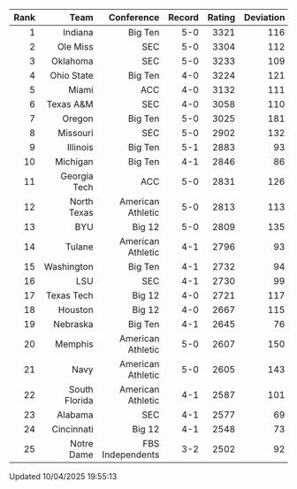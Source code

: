 | Rank  | Team                 | Conference           | Record   | Rating | Deviation |
| ---:  | ---:                 | ---:                 | ---:     | ---:   | ---:      |
| 1     | Indiana              | Big Ten              | 5-0      | 3321   | 116       |
| 2     | Ole Miss             | SEC                  | 5-0      | 3304   | 112       |
| 3     | Oklahoma             | SEC                  | 5-0      | 3233   | 109       |
| 4     | Ohio State           | Big Ten              | 4-0      | 3224   | 121       |
| 5     | Miami                | ACC                  | 4-0      | 3132   | 111       |
| 6     | Texas A&M            | SEC                  | 4-0      | 3058   | 110       |
| 7     | Oregon               | Big Ten              | 5-0      | 3025   | 181       |
| 8     | Missouri             | SEC                  | 5-0      | 2902   | 132       |
| 9     | Illinois             | Big Ten              | 5-1      | 2883   | 93        |
| 10    | Michigan             | Big Ten              | 4-1      | 2846   | 86        |
| 11    | Georgia Tech         | ACC                  | 5-0      | 2831   | 126       |
| 12    | North Texas          | American Athletic    | 5-0      | 2813   | 113       |
| 13    | BYU                  | Big 12               | 5-0      | 2809   | 135       |
| 14    | Tulane               | American Athletic    | 4-1      | 2796   | 93        |
| 15    | Washington           | Big Ten              | 4-1      | 2732   | 94        |
| 16    | LSU                  | SEC                  | 4-1      | 2730   | 99        |
| 17    | Texas Tech           | Big 12               | 4-0      | 2721   | 117       |
| 18    | Houston              | Big 12               | 4-0      | 2667   | 115       |
| 19    | Nebraska             | Big Ten              | 4-1      | 2645   | 76        |
| 20    | Memphis              | American Athletic    | 5-0      | 2607   | 150       |
| 21    | Navy                 | American Athletic    | 5-0      | 2605   | 143       |
| 22    | South Florida        | American Athletic    | 4-1      | 2587   | 101       |
| 23    | Alabama              | SEC                  | 4-1      | 2577   | 69        |
| 24    | Cincinnati           | Big 12               | 4-1      | 2548   | 73        |
| 25    | Notre Dame           | FBS Independents     | 3-2      | 2502   | 92        |

Updated 10/04/2025 19:55:13
